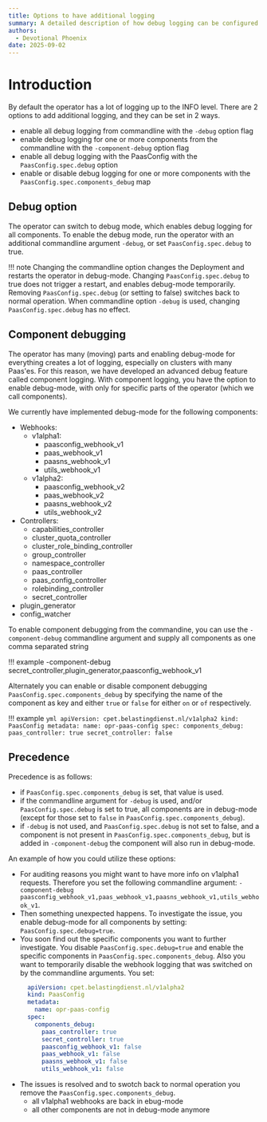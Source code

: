 ```yaml
---
title: Options to have additional logging
summary: A detailed description of how debug logging can be configured.
authors:
  - Devotional Phoenix
date: 2025-09-02
---
```


# Introduction

By default the operator has a lot of logging up to the INFO level.
There are 2 options to add additional logging, and they can be set in 2 ways.
- enable all debug logging from commandline with the `-debug` option flag
- enable debug logging for one or more components from the commandline with the `-component-debug` option flag
- enable all debug logging with the PaasConfig with the `PaasConfig.spec.debug` option
- enable or disable debug logging for one or more components with the `PaasConfig.spec.components_debug` map

## Debug option

The operator can switch to debug mode, which enables debug logging for all components.
To enable the debug mode, run the operator with an additional commandline argument `-debug`,
or set `PaasConfig.spec.debug` to true.

!!! note
    Changing the commandline option changes the Deployment and restarts the operator in debug-mode.
    Changing `PaasConfig.spec.debug` to true does not trigger a restart, and enables debug-mode temporarily.
    Removing `PaasConfig.spec.debug` (or setting to false) switches back to normal operation.
    When commandline option `-debug` is used, changing `PaasConfig.spec.debug` has no effect.

## Component debugging

The operator has many (moving) parts and enabling debug-mode for everything creates a lot of logging, especially on 
clusters with many Paas'es. For this reason, we have developed an advanced debug feature called component logging.
With component logging, you have the option to enable debug-mode, with only for specific parts of the operator (which 
we call components).

We currently have implemented debug-mode for the following components:
- Webhooks:
  - v1alpha1:
    - paasconfig_webhook_v1
    - paas_webhook_v1
    - paasns_webhook_v1
    - utils_webhook_v1
  - v1alpha2:
    - paasconfig_webhook_v2
    - paas_webhook_v2
    - paasns_webhook_v2
    - utils_webhook_v2
- Controllers:
  - capabilities_controller
  - cluster_quota_controller
  - cluster_role_binding_controller
  - group_controller
  - namespace_controller
  - paas_controller
  - paas_config_controller
  - rolebinding_controller
  - secret_controller
- plugin_generator
- config_watcher

To enable component debugging from the commandine, you can use the `-component-debug` commandline argument and supply
all components as one comma separated string 

!!! example
    -component-debug secret_controller,plugin_generator,paasconfig_webhook_v1

Alternately you can enable or disable component debugging `PaasConfig.spec.components_debug` by specifying the name of 
the component as key and either `true` or `false` for either `on` or `of` respectively.

!!! example
    ```yml
    apiVersion: cpet.belastingdienst.nl/v1alpha2
    kind: PaasConfig
    metadata:
      name: opr-paas-config
    spec:
      components_debug:
        paas_controller: true
        secret_controller: false
    ```

## Precedence
Precedence is as follows:
- if `PaasConfig.spec.components_debug` is set, that value is used.
- if the commandline argument for `-debug` is used, and/or `PaasConfig.spec.debug` is set to true, all components
  are in debug-mode (except for those set to `false` in `PaasConfig.spec.components_debug`).
- if `-debug` is not used, and `PaasConfig.spec.debug` is not set to false, and a component is not present in 
  `PaasConfig.spec.components_debug`, but is added in `-component-debug` the component will also run in debug-mode.

An example of how you could utilize these options:
- For auditing reasons you might want to have more info on v1alpha1 requests. Therefore you set the following 
  commandline argument: `-component-debug paasconfig_webhook_v1,paas_webhook_v1,paasns_webhook_v1,utils_webhook_v1`.
- Then something unexpected happens. To investigate the issue, you enable debug-mode for all components by setting:
  `PaasConfig.spec.debug=true`.
- You soon find out the specific components you want to further investigate. You disable `PaasConfig.spec.debug=true`
  and enable the specific components in `PaasConfig.spec.components_debug`. Also you want to temporarily disable the 
  webhook logging that was switched on by the commandline arguments. You set:
  ```yml
    apiVersion: cpet.belastingdienst.nl/v1alpha2
    kind: PaasConfig
    metadata:
      name: opr-paas-config
    spec:
      components_debug:
        paas_controller: true
        secret_controller: true
        paasconfig_webhook_v1: false
        paas_webhook_v1: false
        paasns_webhook_v1: false
        utils_webhook_v1: false
  ```
- The issues is resolved and to swotch back to normal operation you remove the `PaasConfig.spec.components_debug`.
  - all v1alpha1 webhooks are back in ebug-mode
  - all other components are not in debug-mode anymore